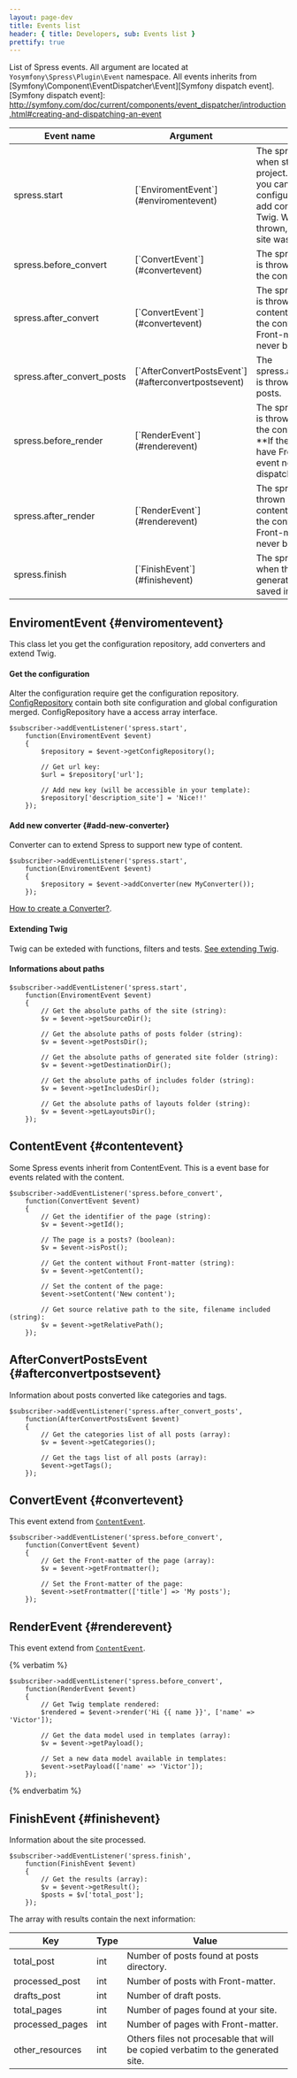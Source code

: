 ```yaml
---
layout: page-dev
title: Events list
header: { title: Developers, sub: Events list }
prettify: true
---
```

List of Spress events. All argument are located at `Yosymfony\Spress\Plugin\Event`
namespace. All events inherits from 
[Symfony\Component\EventDispatcher\Event][Symfony dispatch event].
[Symfony dispatch event]: http://symfony.com/doc/current/components/event_dispatcher/introduction.html#creating-and-dispatching-an-event

<table class="table">
    <thead>
        <tr>
            <th class="col-sm-2">Event name</th>
            <th>Argument</th>
            <th>Description</th>
        </tr>
    </thead>
    <tbody>
        <tr>
            <td>spress.start</td>
            <td markdown="1">[`EnviromentEvent`](#enviromentevent)</td>
            <td>
                The spress.start is thrown when start to generate a project. With this
                event you can modify the configuration repository, add converters or 
                extends Twig. When this event is thrown, the configuration site
                was loaded.
            </td>
        </tr>
        <tr>
            <td>spress.before_convert</td>
            <td markdown="1">[`ConvertEvent`](#convertevent)</td>
            <td>
                The spress.before_convert is thrown before convert the content
                of each page.
            </td>
        </tr>
        <tr>
            <td>spress.after_convert</td>
            <td markdown="1">[`ConvertEvent`](#convertevent)</td>
            <td markdown="1">
                The spress.after_convert is thrown after convert the content of
                each page.
                **If the content don't have Front-matter this event never be
                dispatcher**.
            </td>
        </tr>
        <tr>
            <td>spress.after_convert_posts</td>
            <td markdown="1">[`AfterConvertPostsEvent`](#afterconvertpostsevent)</td>
            <td>
                The spress.after_convert_posts is thrown after convert all posts.
            </td>
        </tr>
        <tr>
            <td>spress.before_render</td>
            <td markdown="1">[`RenderEvent`](#renderevent)</td>
            <td markdown="1">
                The spress.before_render is thrown before render the content of
                each page.
                **If the content don't have Front-matter this event never be
                dispatcher**.
            </td>
        </tr>
        <tr>
            <td>spress.after_render</td>
            <td markdown="1">[`RenderEvent`](#renderevent)</td>
            <td markdown="1">
                The spress.after_render is thrown after render the content of
                each page.
                **If the content don't have Front-matter this event never be
                dispatcher**.
            </td>
        </tr>
        <tr>
            <td>spress.finish</td>
            <td markdown="1">[`FinishEvent`](#finishevent)</td>
            <td markdown="1">
                The spress.finish is thrown when the site was generated. All files 
                are saved in `_site` folder.
            </td>
        </tr>
    </tbody>
</table>

## EnviromentEvent {#enviromentevent}

This class let you get the configuration repository, add converters and extend
Twig.

#### Get the configuration

Alter the configuration require get the configuration repository.
[ConfigRepository](https://github.com/yosymfony/ConfigServiceProvider#repository) 
contain both site configuration and global configuration merged. 
ConfigRepository have a access array interface.

```
$subscriber->addEventListener('spress.start', 
    function(EnviromentEvent $event)
    {
        $repository = $event->getConfigRepository();
        
        // Get url key:
        $url = $repository['url'];
        
        // Add new key (will be accessible in your template):
        $repository['description_site'] = 'Nice!!'
    });
```

#### Add new converter {#add-new-converter}

Converter can to extend Spress to support new type of content.

```
$subscriber->addEventListener('spress.start', 
    function(EnviromentEvent $event)
    {
        $repository = $event->addConverter(new MyConverter());
    });
```
[How to create a Converter?](/docs/developers/converters/).

#### Extending Twig

Twig can be exteded with functions, filters and tests.
[See extending Twig](/docs/developers/extending-twig/).

#### Informations about paths

```
$subscriber->addEventListener('spress.start', 
    function(EnviromentEvent $event)
    {
        // Get the absolute paths of the site (string):
        $v = $event->getSourceDir();
        
        // Get the absolute paths of posts folder (string):
        $v = $event->getPostsDir();
        
        // Get the absolute paths of generated site folder (string):
        $v = $event->getDestinationDir();
        
        // Get the absolute paths of includes folder (string):
        $v = $event->getIncludesDir();
        
        // Get the absolute paths of layouts folder (string):
        $v = $event->getLayoutsDir();
    });
```

## ContentEvent {#contentevent}

Some Spress events inherit from ContentEvent. This is a event base for events 
related with the content.

```
$subscriber->addEventListener('spress.before_convert', 
    function(ConvertEvent $event)
    {
        // Get the identifier of the page (string):
        $v = $event->getId();
        
        // The page is a posts? (boolean):
        $v = $event->isPost();
        
        // Get the content without Front-matter (string):
        $v = $event->getContent();
        
        // Set the content of the page:
        $event->setContent('New content');
        
        // Get source relative path to the site, filename included (string):
        $v = $event->getRelativePath();
    });
```

## AfterConvertPostsEvent {#afterconvertpostsevent}

Information about posts converted like categories and tags.

```
$subscriber->addEventListener('spress.after_convert_posts', 
    function(AfterConvertPostsEvent $event)
    {
        // Get the categories list of all posts (array):
        $v = $event->getCategories();
        
        // Get the tags list of all posts (array):
        $event->getTags();
    });
```

## ConvertEvent {#convertevent}

This event extend from [`ContentEvent`](#contentevent).

```
$subscriber->addEventListener('spress.before_convert', 
    function(ConvertEvent $event)
    {
        // Get the Front-matter of the page (array):
        $v = $event->getFrontmatter();
        
        // Set the Front-matter of the page:
        $event->setFrontmatter(['title'] => 'My posts');
    });
```

## RenderEvent {#renderevent}

This event extend from [`ContentEvent`](#contentevent).

{% verbatim %}
```
$subscriber->addEventListener('spress.before_convert', 
    function(RenderEvent $event)
    {
        // Get Twig template rendered:
        $rendered = $event->render('Hi {{ name }}', ['name' => 'Victor']);
        
        // Get the data model used in templates (array):
        $v = $event->getPayload();
        
        // Set a new data model available in templates:
        $event->setPayload(['name' => 'Victor']);
    });
```
{% endverbatim %}

## FinishEvent {#finishevent}

Information about the site processed.

```
$subscriber->addEventListener('spress.finish', 
    function(FinishEvent $event)
    {
        // Get the results (array):
        $v = $event->getResult();
        $posts = $v['total_post'];
    });
```

The array with results contain the next information:

<table class="table">
    <thead>
        <tr>
            <th class="col-sm-2">Key</th>
            <th>Type</th>
            <th>Value</th>
        </tr>
    </thead>
    <tbody>
        <tr>
            <td>total_post</td>
            <td>int</td>
            <td>
                Number of posts found at posts directory.
            </td>
        </tr>
        <tr>
            <td>processed_post</td>
            <td>int</td>
            <td>
                Number of posts with Front-matter.
            </td>
        </tr>
        <tr>
            <td>drafts_post</td>
            <td>int</td>
            <td>
                Number of draft posts.
            </td>
        </tr>
        <tr>
            <td>total_pages</td>
            <td>int</td>
            <td>
                Number of pages found at your site.
            </td>
        </tr>
        <tr>
            <td>processed_pages</td>
            <td>int</td>
            <td>
                Number of pages with Front-matter.
            </td>
        </tr>
        <tr>
            <td>other_resources</td>
            <td>int</td>
            <td>
                Others files not procesable that will be copied verbatim to the
                generated site.
            </td>
        </tr>
    </tbody>
</table>